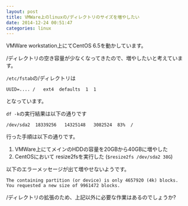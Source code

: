 ```yaml
---
layout: post
title: VMWare上のlinuxの/ディレクトリのサイズを増やしたい
date: 2014-12-24 00:51:47
categories: linux
---
```

<!-- {% raw %} -->
<p>VMWare workstation上にてCentOS 6.5を動かしています。</p>

<p>/ディレクトリの空き容量が少なくなってきたので、増やしたいと考えています。</p>

<p><code>/etc/fstab</code>の/ディレクトリは</p>

<pre><code>UUID=.... /   ext4  defaults  1  1
</code></pre>

<p>となっています。</p>

<p><code>df -k</code>の実行結果は以下の通りです</p>

<pre><code>/dev/sda2  18339256   14325148   3082524  83%  /
</code></pre>

<p>行った手順は以下の通りです。</p>

<ol>
<li>VMWare上にてメインのHDDの容量を20GBから40GBに増やした</li>
<li>CentOSにおいて resize2fsを実行した (<code>$resize2fs /dev/sda2 38G</code>)</li>
</ol>

<p>以下のエラーメッセージが出て増やせないようです。</p>

<pre><code>The containing partition (or device) is only 4657920 (4k) blocks.
You requested a new size of 9961472 blocks.
</code></pre>

<p>/ディレクトリの拡張のため、上記以外に必要な作業はあるのでしょうか?</p>
<!-- {% endraw %} -->
